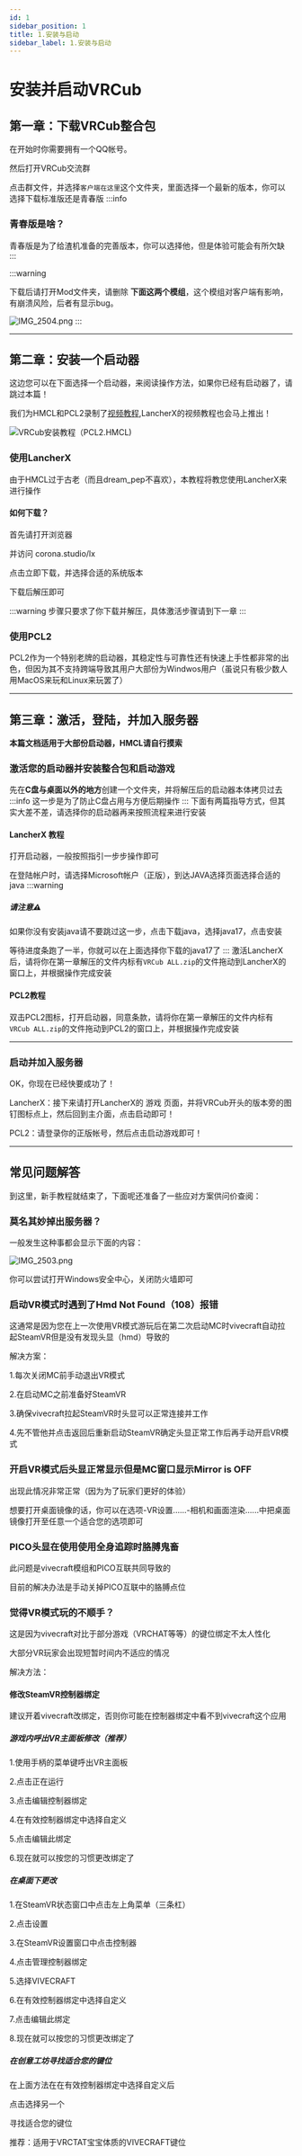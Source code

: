 ```yaml
---
id: 1
sidebar_position: 1
title: 1.安装与启动
sidebar_label: 1.安装与启动
---
```


# 安装并启动VRCub

## 第一章：下载VRCub整合包

在开始时你需要拥有一个QQ帐号。

然后打开VRCub交流群

点击群文件，并选择`客户端在这里`这个文件夹，里面选择一个最新的版本，你可以选择下载标准版还是青春版
:::info
 ### 青春版是啥？

 青春版是为了给渣机准备的完善版本，你可以选择他，但是体验可能会有所欠缺
:::

:::warning

 下载后请打开Mod文件夹，请删除 **下面这两个模组**，这个模组对客户端有影响，有崩溃风险，后者有显示bug。

![IMG_2504.png](https://res.craft.do/user/full/8c64421f-afa1-96e8-dd67-8efce27b11dd/doc/45BB165F-FF44-4993-85FB-B120508BB2E5/7EDD5880-4F3D-4166-94BC-20884105F81E_2/8Aft23xGVenG54VDeo4jKd4J4yMNv3gUK0yQGYSnU7gz/IMG_2504.png)
:::

---

## 第二章：**安装一个启动器**

这边您可以在下面选择一个启动器，来阅读操作方法，如果你已经有启动器了，请跳过本篇！

我们为HMCL和PCL2录制了[视频教程](https://www.bilibili.com/video/BV1Dcj3zuENx/?share_source=copy_web&vd_source=60e7923df8c292e1f646721ca17cb4d2),LancherX的视频教程也会马上推出！

![VRCub安装教程（PCL2.HMCL)](https://github.com/WCNMSSB/vrcub.github.io/blob/main/static/img/vrcubmcpackinstall.png)



### 使用LancherX

由于HMCL过于古老（而且dream_pep不喜欢），本教程将教您使用LancherX来进行操作

#### 如何下载？

首先请打开浏览器

并访问 corona.studio/lx

点击立即下载，并选择合适的系统版本

下载后解压即可

:::warning
    步骤只要求了你下载并解压，具体激活步骤请到下一章
:::



### 使用PCL2

PCL2作为一个特别老牌的启动器，其稳定性与可靠性还有快速上手性都非常的出色，但因为其不支持跨端导致其用户大部份为Windwos用户（虽说只有极少数人用MacOS来玩和Linux来玩罢了）

---

## 第三章：激活，登陆，并加入服务器

 **本篇文档适用于大部份启动器，HMCL请自行摸索**

### 激活您的启动器并安装整合包和启动游戏

先在**C盘与桌面以外的地方**创建一个文件夹，并将解压后的启动器本体拷贝过去
:::info
 这一步是为了防止C盘占用与方便后期操作
:::
下面有两篇指导方式，但其实大差不差，请选择你的启动器再来按照流程来进行安装

#### LancherX 教程

打开启动器，一般按照指引一步步操作即可

在登陆帐户时，请选择Microsoft帐户（正版），到达JAVA选择页面选择合适的java
:::warning
 ##### 请注意⚠️

 如果你没有安装java请不要跳过这一步，点击下载java，选择java17，点击安装

 等待进度条跑了一半，你就可以在上面选择你下载的java17了
:::
激活LancherX后，请将你在第一章解压的文件内标有`VRCub ALL.zip`的文件拖动到LancherX的窗口上，并根据操作完成安装

#### PCL2教程

双击PCL2图标，打开启动器，同意条款，请将你在第一章解压的文件内标有`VRCub ALL.zip`的文件拖动到PCL2的窗口上，并根据操作完成安装

---

### 启动并加入服务器

OK，你现在已经快要成功了！

LancherX：接下来请打开LancherX的 游戏 页面，并将VRCub开头的版本旁的图钉图标点上，然后回到主介面，点击启动即可！

PCL2：请登录你的正版帐号，然后点击启动游戏即可！

---

## 常见问题解答

到这里，新手教程就结束了，下面呢还准备了一些应对方案供问价查阅：

### 莫名其妙掉出服务器？

一般发生这种事都会显示下面的内容：

![IMG_2503.png](https://res.craft.do/user/full/8c64421f-afa1-96e8-dd67-8efce27b11dd/doc/45BB165F-FF44-4993-85FB-B120508BB2E5/D8513A8F-1110-4DB2-9F81-B59AE9B0C0CB_2/mXWifihjAPRXpuJ1OF7XtuuKjxTh936UhXiFBq37brsz/IMG_2503.png)

你可以尝试打开Windows安全中心，关闭防火墙即可



### 启动VR模式时遇到了Hmd Not Found（108）报错

这通常是因为您在上一次使用VR模式游玩后在第二次启动MC时vivecraft自动拉起SteamVR但是没有发现头显（hmd）导致的

解决方案：

1.每次关闭MC前手动退出VR模式

2.在启动MC之前准备好SteamVR

3.确保vivecraft拉起SteamVR时头显可以正常连接并工作

4.先不管他并点击返回后重新启动SteamVR确定头显正常工作后再手动开启VR模式



### 开启VR模式后头显正常显示但是MC窗口显示Mirror is OFF

出现此情况非常正常（因为为了玩家们更好的体验）

想要打开桌面镜像的话，你可以在选项-VR设置......-相机和画面渲染......中把桌面镜像打开至任意一个适合您的选项即可



### PICO头显在使用使用全身追踪时胳膊鬼畜

此问题是vivecraft模组和PICO互联共同导致的

目前的解决办法是手动关掉PICO互联中的胳膊点位

### 觉得VR模式玩的不顺手？

这是因为vivecraft对比于部分游戏（VRCHAT等等）的键位绑定不太人性化

大部分VR玩家会出现短暂时间内不适应的情况

解决方法：

#### 修改SteamVR控制器绑定

建议开着vivecraft改绑定，否则你可能在控制器绑定中看不到vivecraft这个应用

##### 游戏内呼出VR主面板修改（推荐）

1.使用手柄的菜单键呼出VR主面板

2.点击正在运行

3.点击编辑控制器绑定

4.在有效控制器绑定中选择自定义

5.点击编辑此绑定

6.现在就可以按您的习惯更改绑定了

##### 在桌面下更改

1.在SteamVR状态窗口中点击左上角菜单（三条杠）

2.点击设置

3.在SteamVR设置窗口中点击控制器

4.点击管理控制器绑定

5.选择VIVECRAFT

6.在有效控制器绑定中选择自定义

7.点击编辑此绑定

8.现在就可以按您的习惯更改绑定了

##### 在创意工坊寻找适合您的键位

在上面方法在在有效控制器绑定中选择自定义后

点击选择另一个

寻找适合您的键位

推荐：适用于VRCTAT宝宝体质的VIVECRAFT键位
